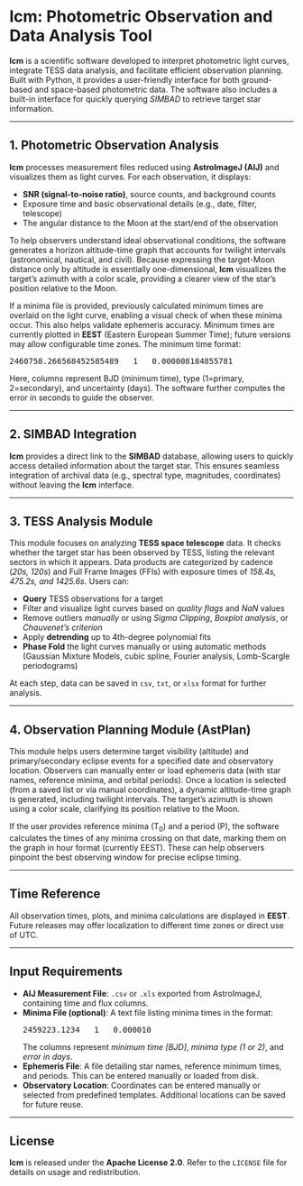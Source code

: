 <!DOCTYPE html>
<html lang="en">
<head>
  <meta charset="UTF-8">
</head>
<body>

<h1>lcm: Photometric Observation and Data Analysis Tool</h1>

<p>
  <strong>lcm</strong> is a scientific software developed to interpret photometric light curves,
  integrate TESS data analysis, and facilitate efficient observation planning. Built with Python,
  it provides a user-friendly interface for both ground-based and space-based photometric data.
  The software also includes a built-in interface for quickly querying <em>SIMBAD</em> to retrieve
  target star information.
</p>

<hr>

<h2>1. Photometric Observation Analysis</h2>
<p>
  <strong>lcm</strong> processes measurement files reduced using <strong>AstroImageJ (AIJ)</strong> and visualizes them
  as light curves. For each observation, it displays:
</p>
<ul>
  <li><strong>SNR (signal-to-noise ratio)</strong>, source counts, and background counts</li>
  <li>Exposure time and basic observational details (e.g., date, filter, telescope)</li>
  <li>The angular distance to the Moon at the start/end of the observation</li>
</ul>
<p>
  To help observers understand ideal observational conditions, the software generates a 
  horizon altitude-time graph that accounts for twilight intervals (astronomical, nautical, 
  and civil). Because expressing the target-Moon distance only by altitude is essentially 
  one-dimensional, <strong>lcm</strong> visualizes the target’s azimuth with a color scale, providing
  a clearer view of the star’s position relative to the Moon.
</p>
<p>
  If a minima file is provided, previously calculated minimum times are overlaid on the 
  light curve, enabling a visual check of when these minima occur. This also helps validate 
  ephemeris accuracy. Minimum times are currently plotted in <strong>EEST</strong> (Eastern European 
  Summer Time); future versions may allow configurable time zones. The minimum time format:
</p>
<pre>2460758.266568452585489   1   0.000008184855781</pre>
<p>
  Here, columns represent BJD (minimum time), type (1=primary, 2=secondary), and uncertainty 
  (days). The software further computes the error in seconds to guide the observer.
</p>

<hr>

<h2>2. SIMBAD Integration</h2>
<p>
  <strong>lcm</strong> provides a direct link to the <strong>SIMBAD</strong> database, allowing users
  to quickly access detailed information about the target star. This ensures seamless
  integration of archival data (e.g., spectral type, magnitudes, coordinates) without
  leaving the <strong>lcm</strong> interface.
</p>

<hr>

<h2>3. TESS Analysis Module</h2>
<p>
  This module focuses on analyzing <strong>TESS space telescope</strong> data. It checks whether
  the target star has been observed by TESS, listing the relevant sectors in which it appears.
  Data products are categorized by cadence (<em>20s, 120s</em>) and Full Frame Images (FFIs) 
  with exposure times of <em>158.4s, 475.2s, and 1425.6s</em>. Users can:
</p>
<ul>
  <li><strong>Query</strong> TESS observations for a target</li>
  <li>Filter and visualize light curves based on <em>quality flags</em> and <em>NaN</em> values</li>
  <li>Remove outliers <em>manually</em> or using <em>Sigma Clipping</em>, <em>Boxplot analysis</em>, or <em>Chauvenet’s criterion</em></li>
  <li>Apply <strong>detrending</strong> up to 4th-degree polynomial fits</li>
  <li><strong>Phase Fold</strong> the light curves manually or using automatic methods 
      (Gaussian Mixture Models, cubic spline, Fourier analysis, Lomb-Scargle periodograms)</li>
</ul>
<p>
  At each step, data can be saved in <code>csv</code>, <code>txt</code>, or <code>xlsx</code> format for
  further analysis. 
</p>

<hr>

<h2>4. Observation Planning Module (AstPlan)</h2>
<p>
  This module helps users determine target visibility (altitude) and primary/secondary
  eclipse events for a specified date and observatory location. Observers can manually
  enter or load ephemeris data (with star names, reference minima, and orbital periods).
  Once a location is selected (from a saved list or via manual coordinates), a dynamic 
  altitude-time graph is generated, including twilight intervals. The target’s azimuth 
  is shown using a color scale, clarifying its position relative to the Moon. 
</p>
<p>
  If the user provides reference minima (T<sub>0</sub>) and a period (P), the software calculates
  the times of any minima crossing on that date, marking them on the graph in hour format 
  (currently EEST). These can help observers pinpoint the best observing window for 
  precise eclipse timing.
</p>

<hr>

<h2>Time Reference</h2>
<p>
  All observation times, plots, and minima calculations are displayed in <strong>EEST</strong>. 
  Future releases may offer localization to different time zones or direct use of UTC.
</p>

<hr>

<h2>Input Requirements</h2>
<ul>
  <li><strong>AIJ Measurement File</strong>: <code>.csv</code> or <code>.xls</code> exported from AstroImageJ, containing
    time and flux columns.</li>
  <li><strong>Minima File (optional)</strong>: A text file listing minima times in the format:
    <pre>2459223.1234   1   0.000010</pre>
    The columns represent <em>minimum time [BJD]</em>, <em>minima type (1 or 2)</em>, 
    and <em>error in days</em>.</li>
  <li><strong>Ephemeris File</strong>: A file detailing star names, reference minimum times, 
    and periods. This can be entered manually or loaded from disk.</li>
  <li><strong>Observatory Location</strong>: Coordinates can be entered manually or selected 
    from predefined templates. Additional locations can be saved for future reuse.</li>
</ul>

<hr>

<h2>License</h2>
<p>
  <strong>lcm</strong> is released under the <strong>Apache License 2.0</strong>. Refer to the <code>LICENSE</code> 
  file for details on usage and redistribution.
</p>

</body>
</html>
